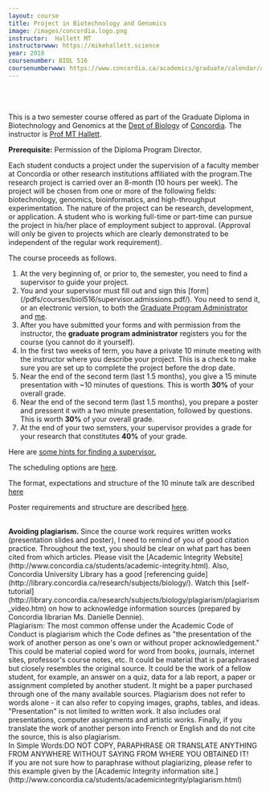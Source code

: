 ```yaml
---
layout: course
title: Project in Biotechnology and Genomics
image: /images/concordia.logo.png
instructor:  Hallett MT
instructorwww: https://mikehallett.science
year: 2018
coursenumber: BIOL 516
coursenumberwww: https://www.concordia.ca/academics/graduate/calendar/archives/winter-2017/fasc/biol.html
---
```


<br><br><br>
This is a two semester course offered as part of the Graduate Diploma in Biotechnology and Genomics  at the [Dept of Biology](https://www.concordia.ca/artsci/biology.html) of [Concordia](https://www.concordia.ca). The instructor is [Prof MT Hallett](https://mikehallett.science).


<strong>Prerequisite:</strong> Permission	of	the	Diploma	Program	Director.	


Each	student	conducts	a	project	under	the	supervision	of	a	faculty	member	at	Concordia	 or	other	research	institutions	affiliated	with	the	program.The	research	project	is	carried over	an	8-month	(10	hours	per	week).	The	project	 will	be	chosen	from	one	or	more	of	the	following	fields:	biotechnology,	genomics, bioinformatics,	and	 high-throughput	experimentation.	The	nature	of	the	project	can	be	research,	development,	or	 application.	A	student	who	is	working	full-time	or	part-time	can	pursue	the	project	in	his/her	place	of	 employment	subject	to	approval.	(Approval	will	only	be	given	to	projects	which	are	clearly	 demonstrated	to	be	independent	of	the	regular	work	requirement).	

The course proceeds as follows.


<ol> 
<li>At the very beginning of, or prior to, the semester, you need to find a supervisor to guide your project. </li>

<li>You and your supervisor must fill out and sign this [form](/pdfs/courses/biol516/supervisor.admissions.pdf/). You need to send it, or an electronic version, to both the <a href="mailto:biograd.fas@concordia.ca">Graduate Program Administrator</a> and <a href="mailto:michael.hallett@concordia.ca">me</a>.</li>

<li> After you have submitted your forms and with permission from the instructor, the <strong>graduate program administrator</strong> registers you for the course (you cannot do it yourself).</li>

<li> In the first two weeks of term, you have a private 10 minute meeting with the instructor where you describe your project. This is a check to make sure you are set up to complete the project before the drop date. </li>

<li> Near the end of the second term (last 1.5 months), you give a 15 minute presentation with ~10 minutes of questions. This is worth <strong>30%</strong> of your overall grade. </li>

<li> Near the end of the second term (last 1.5 months), you prepare a poster and pressent it with a two minute presentation, followed by questions. This is worth <strong>30%</strong> of your overall grade. </li>

<li> At the end of your two semsters, your supervisor provides a grade for your research that constitutes <strong>40%</strong> of your grade.</li>

</ol>

Here are [some hints for finding a supervisor.](/pdfs/courses/biol516/find.supervisor.pdf) 

The scheduling options are [here](/pdfs/courses/biol516/schedule.options.pdf).

The format, expectations and structure of the 10 minute talk are described [here](/pdfs/courses/biol516/oral.presentation.pdf)


Poster requirements and structure are described [here](/pdfs/courses/biol516/poster.guidelines.pdf).

<br>
<strong>Avoiding	plagiarism.</strong> Since	the	course	work	requires	written	works	(presentation	slides and poster),	I	need	to	remind	of	you	of	good	citation	practice.	Throughout	the	text,	you	should	be	clear	on	what	part	has	been	cited	from	which	articles.	Please	visit	the	[Academic	Integrity	Website](http://www.concordia.ca/students/academic-integrity.html).	
Also,	Concordia	University	Library	has	a	good	[referencing	guide](http://library.concordia.ca/research/subjects/biology/).	Watch this	[self-tutorial](http://library.concordia.ca/research/subjects/biology/plagiarism/plagiarism_video.htm)	on	how	to	acknowledge	information	sources	(prepared	by	Concordia	librarian	Ms.	Danielle	Dennie).

<br>
<s=strong>Plagiarism:	</strong>
The	most	common	offense	under	the	Academic	Code	of	Conduct	is	plagiarism	which	the	Code	defines	as	"the	presentation	of	the	work	of	another	person	as	one's own	or	without	proper	acknowledgement."

<br>
This	 could	 be	 material	 copied	 word	 for	 word	 from	 books,	 journals, internet	 sites,	 professor's	 course	notes,	etc.	It	could	be	material	that	is paraphrased	but	closely	resembles	the	original	source.	It	could	be	the	 work	 of	 a	 fellow	 student,	 for	 example,	 an	 answer	 on	 a	 quiz,	 data	 for	 a	 lab	 report,	 a	 paper	 or	 assignment	 completed	 by	 another	 student.	 It	might	 be	 a	 paper	 purchased	 through	 one	 of	 the many	available	sources.	Plagiarism	does	not	refer	to	words	alone	- it	can	also	refer	to	copying	images,	graphs,	 tables,	 and	 ideas.	 "Presentation"	 is	 not	 limited	 to	 written	 work.	 It	 also	 includes	 oral	 presentations,	computer	 assignments	 and	 artistic	 works. Finally,	 if	 you	 translate	 the	 work	 of	 another	 person	 into	 French	or	English	and	do	not	cite	the	source,	this	is	also	plagiarism.

<br>
In	Simple	Words:DO	NOT	COPY,	PARAPHRASE	OR	TRANSLATE	ANYTHING	FROM	ANYWHERE	WITHOUT	SAYING	FROM WHERE	YOU	OBTAINED	IT!

<br>
If	you	are	not	sure	how	to	paraphrase	without	plagiarizing,	please	refer	to	this	example	given	by	the	[Academic	 Integrity	 information	 site.](http://www.concordia.ca/students/academicintegrity/plagiarism.html)
